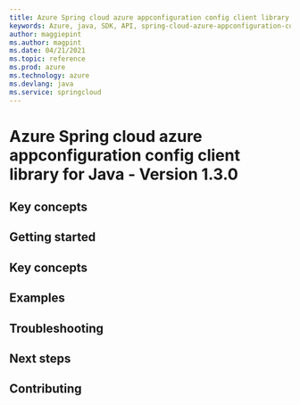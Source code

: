 ```yaml
---
title: Azure Spring cloud azure appconfiguration config client library for Java
keywords: Azure, java, SDK, API, spring-cloud-azure-appconfiguration-config, springcloud
author: maggiepint
ms.author: magpint
ms.date: 04/21/2021
ms.topic: reference
ms.prod: azure
ms.technology: azure
ms.devlang: java
ms.service: springcloud
---
```


# Azure Spring cloud azure appconfiguration config client library for Java - Version 1.3.0 


## Key concepts
## Getting started
## Key concepts
## Examples
## Troubleshooting
## Next steps
## Contributing

